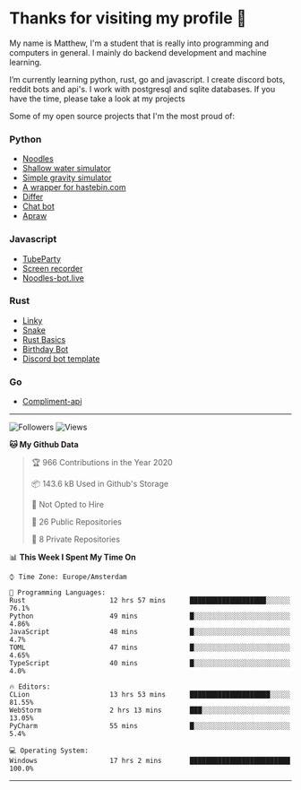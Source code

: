 # Thanks for visiting my profile 👋

My name is Matthew, I'm a student that is really into programming and computers in general. I mainly do backend development and machine learning.

I’m currently learning python, rust, go and javascript. I create discord bots, reddit bots and api's. I work with postgresql and sqlite databases. If you have the time, please take a look at my projects

Some of my open source projects that I'm the most proud of: 

### Python
* [Noodles](https://github.com/DankDumpster/Noodles "Noodles discord bot") <!-- * [Modmail](https://github.com/Floor-Gang/modmail "Modmail made for pewds' official discord") -->
* [Shallow water simulator](https://github.com/DankDumpster/water-sim-1.0 "Shallow water simulator")
* [Simple gravity simulator](https://github.com/DankDumpster/GravitySimulator "Gravity simulator")
* [A wrapper for hastebin.com](https://github.com/DankDumpster/HasteBinWrapper "Hastebin Wrapper")
* [Differ](https://github.com/DankDumpster/Differ "Finds the diffirences in pictures")
* [Chat bot](https://github.com/DankDumpster/chatbot "Chat bot made with tensorflow")
* [Apraw](https://github.com/DankDumpster/apraw "apraw")

### Javascript
* [TubeParty](https://github.com/DankDumpster/TubeParty "Watch youtube videos together")
* [Screen recorder](https://github.com/DankDumpster/ScreenRecorder "Screen recorder made in electron")
* [Noodles-bot.live](https://github.com/DankDumpster/vue-noodles-live "Site for the discord bot noodles")

### Rust
* [Linky](https://github.com/DankDumpster/Linky "Link shortener made with rust and react")
* [Snake](https://github.com/DankDumpster/snake-game "Snake game made with piston in rust")
* [Rust Basics](https://github.com/DankDumpster/rust-basics "All the basics of rust in one repo!")
* [Birthday Bot](https://github.com/DankDumpster/birthday-bot "Rust discord bot that keeps track of everyone's birthday!")
* [Discord bot template](https://github.com/DankDumpster/rust-discord-bot-template "Template to start out with a bot for discord in rust")

### Go
* [Compliment-api](https://github.com/DankDumpster/compliment-api "compliment api made in go")

---
![Followers](https://img.shields.io/github/followers/DankDumpster?style=social)
![Views](https://komarev.com/ghpvc/?username=DankDumpster&style=flat-square&color=green)
<!--START_SECTION:waka-->
**🐱 My Github Data** 

> 🏆 966 Contributions in the Year 2020
 > 
> 📦 143.6 kB Used in Github's Storage 
 > 
> 🚫 Not Opted to Hire
 > 
> 📜 26 Public Repositories
 > 
> 🔑 8 Private Repositories 

📊 **This Week I Spent My Time On** 

```text
⌚︎ Time Zone: Europe/Amsterdam

💬 Programming Languages: 
Rust                     12 hrs 57 mins      ███████████████████░░░░░░   76.1% 
Python                   49 mins             █░░░░░░░░░░░░░░░░░░░░░░░░   4.86% 
JavaScript               48 mins             █░░░░░░░░░░░░░░░░░░░░░░░░   4.7% 
TOML                     47 mins             █░░░░░░░░░░░░░░░░░░░░░░░░   4.65% 
TypeScript               40 mins             █░░░░░░░░░░░░░░░░░░░░░░░░   4.0%

🔥 Editors: 
CLion                    13 hrs 53 mins      ████████████████████░░░░░   81.55% 
WebStorm                 2 hrs 13 mins       ███░░░░░░░░░░░░░░░░░░░░░░   13.05% 
PyCharm                  55 mins             █░░░░░░░░░░░░░░░░░░░░░░░░   5.4%

💻 Operating System: 
Windows                  17 hrs 2 mins       █████████████████████████   100.0%

```


<!--END_SECTION:waka-->
-------
